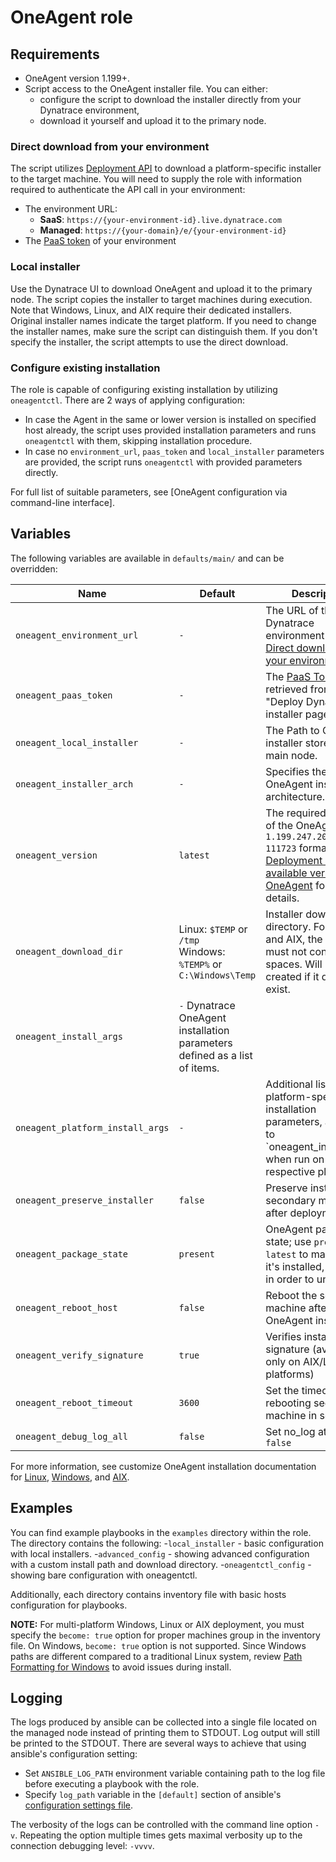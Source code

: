 # OneAgent role

## Requirements

- OneAgent version 1.199+.
- Script access to the OneAgent installer file. You can either:
  - configure the script to download the installer directly from your Dynatrace environment,
  - download it yourself and upload it to the primary node.

### Direct download from your environment

The script utilizes [Deployment API] to download a platform-specific installer to the target machine.
You will need to supply the role with information required to authenticate the API call in your environment:

- The environment URL:
  - **SaaS**: `https://{your-environment-id}.live.dynatrace.com`
  - **Managed**: `https://{your-domain}/e/{your-environment-id}`
- The [PaaS token] of your environment

### Local installer

Use the Dynatrace UI to download OneAgent and upload it to the primary node. The script copies the installer to target machines during execution.
Note that Windows, Linux, and AIX require their dedicated installers. Original installer names indicate the target platform. If you need to change the installer names, make sure the script can distinguish them.
If you don't specify the installer, the script attempts to use the direct download.

### Configure existing installation

The role is capable of configuring existing installation by utilizing `oneagentctl`.
There are 2 ways of applying configuration:

- In case the Agent in the same or lower version is installed on specified host already, the script
  uses provided installation parameters and runs `oneagentctl` with them, skipping installation procedure.
- In case no `environment_url`, `paas_token` and `local_installer` parameters are provided,
  the script runs `oneagentctl` with provided parameters directly.

For full list of suitable parameters, see [OneAgent configuration via command-line interface].

## Variables

The following variables are available in `defaults/main/` and can be overridden:

| Name                              | Default                                                                    | Description                                                                                                                                                 |
|-----------------------------------|----------------------------------------------------------------------------|-------------------------------------------------------------------------------------------------------------------------------------------------------------|
| `oneagent_environment_url`        | `-`                                                                        | The URL of the target Dynatrace environment (see [Direct download from your environment](#direct-download-from-your-environment)).                          |
| `oneagent_paas_token`             | `-`                                                                        | The [PaaS Token] retrieved from the "Deploy Dynatrace" installer page.                                                                                      |
| `oneagent_local_installer`        | `-`                                                                        | The Path to OneAgent installer stored on the main node.                                                                                                     |
| `oneagent_installer_arch`         | `-`                                                                        | Specifies the OneAgent installer architecture.                                                                                                              |
| `oneagent_version`                | `latest`                                                                   | The required version of the OneAgent in the `1.199.247.20200714-111723` format. See [Deployment API - GET available versions of OneAgent] for more details. |
| `oneagent_download_dir`           | Linux: `$TEMP` or `/tmp`</br>Windows: `%TEMP%` or `C:\Windows\Temp`        | Installer download directory. For Linux and AIX, the directory must not contain spaces. Will be created if it does not exist.                               |
| `oneagent_install_args`           | `-` Dynatrace OneAgent installation parameters defined as a list of items. |
| `oneagent_platform_install_args`  | `-`                                                                        | Additional list of platform-specific installation parameters, appended to `oneagent_install_args' when run on a respective platform.                        |
| `oneagent_preserve_installer`     | `false`                                                                    | Preserve installers on secondary machines after deployment.                                                                                                 |
| `oneagent_package_state`          | `present`                                                                  | OneAgent package state; use `present` or `latest` to make sure it's installed, or `absent` in order to uninstall.                                           |
| `oneagent_reboot_host`            | `false`                                                                    | Reboot the secondary machine after OneAgent installation                                                                                                    |
| `oneagent_verify_signature`       | `true`                                                                     | Verifies installer's signature (available only on AIX/Linux platforms)                                                                                      |
| `oneagent_reboot_timeout`         | `3600`                                                                     | Set the timeout for rebooting secondary machine in seconds                                                                                                  |
| `oneagent_debug_log_all`          | `false`                                                                    | Set no_log attribute to `false`                                                                                                                             |

For more information, see customize OneAgent installation documentation for [Linux], [Windows], and [AIX].

## Examples

You can find example playbooks in the `examples` directory within the role. The directory contains the following: -`local_installer` - basic configuration with local installers. -`advanced_config` - showing advanced configuration with a custom install path and download directory. -`oneagentctl_config` - showing bare configuration with oneagentctl.

Additionally, each directory contains inventory file with basic hosts configuration for playbooks.

**NOTE:** For multi-platform Windows, Linux or AIX deployment, you must specify the `become: true` option for proper machines group in the inventory file.
On Windows, `become: true` option is not supported.
Since Windows paths are different compared to a traditional Linux system, review [Path Formatting for Windows] to avoid issues during install.

## Logging

The logs produced by ansible can be collected into a single file located on the managed node instead of printing them to STDOUT.
Log output will still be printed to the STDOUT.
There are several ways to achieve that using ansible's configuration setting:

- Set `ANSIBLE_LOG_PATH` environment variable containing path to the log file before executing a playbook with the role.
- Specify `log_path` variable in the `[default]` section of ansible's [configuration settings file].

The verbosity of the logs can be controlled with the command line option `-v`.
Repeating the option multiple times gets maximal verbosity up to the connection debugging level: `-vvvv`.

[PaaS token]: https://www.dynatrace.com/support/help/shortlink/token#paas-token-
[Deployment API]: https://www.dynatrace.com/support/help/shortlink/api-deployment
[Deployment API - GET available versions of OneAgent]: https://www.dynatrace.com/support/help/shortlink/api-deployment-get-versions
[Path Formatting for Windows]: https://docs.ansible.com/ansible/latest/user_guide/windows_usage.html#path-formatting-for-windows
[Windows]: https://www.dynatrace.com/support/help/shortlink/windows-custom-installation
[Linux]: https://www.dynatrace.com/support/help/shortlink/linux-custom-installation
[AIX]: https://www.dynatrace.com/support/help/shortlink/aix-custom-installation
[configuration settings file]: https://docs.ansible.com/ansible/latest/reference_appendices/general_precedence.html#configuration-settings
